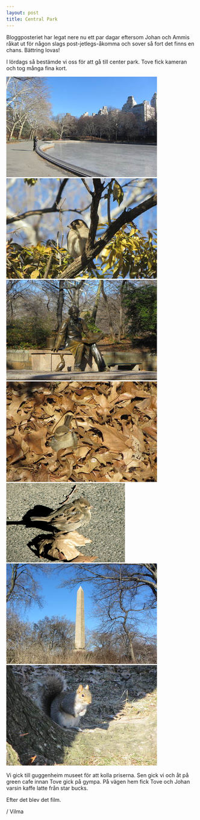 ```yaml
---
layout: post
title: Central Park
---
```


Bloggposteriet har legat nere nu ett par dagar eftersom Johan och Ammis råkat
ut för någon slags post-jetlegs-åkomma och sover så fort det finns en chans.
Bättring lovas!

I lördags så bestämde vi oss för att gå till center park.  Tove fick kameran
och tog många fina kort.

<a href="/images/2015-01-17/IMG_5152.JPG"><img src="/images/2015-01-17/thumbnails/IMG_5152.JPG" /></a>
<a href="/images/2015-01-17/IMG_5153.JPG"><img src="/images/2015-01-17/thumbnails/IMG_5153.JPG" /></a>
<a href="/images/2015-01-17/IMG_5155.JPG"><img src="/images/2015-01-17/thumbnails/IMG_5155.JPG" /></a>
<a href="/images/2015-01-17/IMG_5160.JPG"><img src="/images/2015-01-17/thumbnails/IMG_5160.JPG" /></a>
<a href="/images/2015-01-17/IMG_5166.JPG"><img src="/images/2015-01-17/thumbnails/IMG_5166.JPG" /></a>
<a href="/images/2015-01-17/IMG_5196.JPG"><img src="/images/2015-01-17/thumbnails/IMG_5196.JPG" /></a>
<a href="/images/2015-01-17/IMG_5206.JPG"><img src="/images/2015-01-17/thumbnails/IMG_5206.JPG" /></a>

Vi gick till guggenheim museet för att kolla priserna. Sen gick vi och åt på
green cafe innan Tove gick på gympa. På vägen hem fick Tove och Johan varsin
kaffe latte från star bucks.

Efter det blev det film.

/ Vilma
